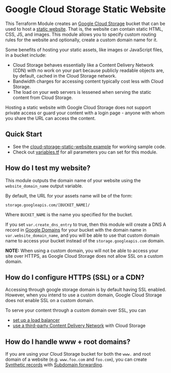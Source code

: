 # Google Cloud Storage Static Website

This Terraform Module creates an [Google Cloud Storage](https://cloud.google.com/storage/) bucket that can be used to host a [static
website](https://cloud.google.com/storage/docs/hosting-static-website). That is, the website can contain static HTML, CSS, JS, and images. This module allows you to specify custom routing rules for the website and optionally, create a custom domain name for it.

Some benefits of hosting your static assets, like images or JavaScript files, in a bucket include:

* Cloud Storage behaves essentially like a Content Delivery Network (CDN) with no work on your part because publicly readable objects are, by default, cached in the Cloud Storage network.
* Bandwidth charges for accessing content typically cost less with Cloud Storage.
* The load on your web servers is lessened when serving the static content from Cloud Storage.

Hosting a static website with Google Cloud Storage does not support private access
or guard your content with a login page - anyone with whom you share the URL can access the content.

## Quick Start

* See the [cloud-storage-static-website example](/examples/cloud-storage-static-website) for working sample code.
* Check out [variables.tf](variables.tf) for all parameters you can set for this module.



## How do I test my website?

This module outputs the domain name of your website using the `website_domain_name` output variable.

By default, the URL for your assets name will be of the form:

```
storage.googleapis.com/[BUCKET_NAME]/
```

Where `BUCKET_NAME` is the name you specified for the bucket.

If you set `var.create_dns_entry` to true, then this module will create a DNS A record in [Google Domains](https://domains.google/#/) 
for your bucket with the domain name in `var.website_domain_name`, and you will 
be able to use that custom domain name to access your bucket instead of the `storage.googleapis.com` domain.

**NOTE:** When using a custom domain, you will not be able to access your site over HTTPS, as Google Cloud Storage does not allow SSL on a custom domain.


## How do I configure HTTPS (SSL) or a CDN?

Accessing through google storage domain is by default having SSL enabled. However, when you intend to use a custom domain, Google Cloud Storage does not enable SSL on a custom domain.

To serve your content through a custom domain over SSL, you can 
* [set up a load balancer](https://cloud.google.com/compute/docs/load-balancing/http/adding-a-backend-bucket-to-content-based-load-balancing)
* [use a third-party Content Delivery Network](https://cloudplatform.googleblog.com/2015/09/push-google-cloud-origin-content-out-to-users.html) with Cloud Storage
<!-- * Serve your static website content from [Firebase Hosting](https://firebase.google.com/docs/hosting/) using the using the [Firebase CDN module](/modules/firebase-cdn). --> 



## How do I handle www + root domains?

If you are using your Cloud Storage bucket for both the `www.` and root domain of a website (e.g. `www.foo.com` and `foo.com`),
you can create [Synthetic records](https://support.google.com/domains/answer/6069273?hl=en) with [Subdomain forwarding](https://support.google.com/domains/answer/6072198).
